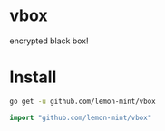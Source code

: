# vbox

encrypted black box!

# Install

``` bash
go get -u github.com/lemon-mint/vbox
```

``` go
import "github.com/lemon-mint/vbox"
```
